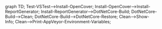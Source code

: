 <div class="mermaid">
graph TD;
Test-VSTest-->Install-OpenCover;
Install-OpenCover-->Install-ReportGenerator;
Install-ReportGenerator-->DotNetCore-Build;
DotNetCore-Build-->Clean;
DotNetCore-Build-->DotNetCore-Restore;
Clean-->Show-Info;
Clean-->Print-AppVeyor-Environment-Variables;
</div>
